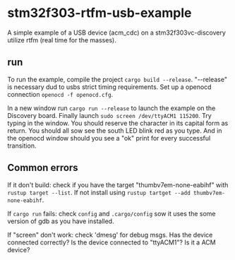 # stm32f303-rtfm-usb-example
A simple example of a USB device (acm_cdc) on a stm32f303vc-discovery utilize rtfm (real time for the masses).

## run
To run the example, compile the project `cargo build --release`.
"--release" is necessary dud to usbs strict timing requirements.
Set up a openocd connection `openocd -f openocd.cfg`.

In a new window run `cargo run --release` to launch the example on the Discovery board.
Finally launch `sudo screen /dev/ttyACM1 115200`.
Try typing in the window.
You should reserve the character in its capital form as return.
You should all sow see the south LED blink red as you type.
And in the openocd window should you see a "ok" print for every successful transition.

## Common errors
If it don't build: check if you have the target "thumbv7em-none-eabihf" with `rustup target --list`.
If not install using `rustup tartget --add thumbv7em-none-eabihf`.

If `cargo run` fails: check `config` and `.cargo/config` sow it uses the some version of gdb as you have installed.

If "screen" don't work: check 'dmesg' for debug msgs.
Has the device connected correctly?
Is the device connected to "ttyACM1"?
Is it a ACM device?

